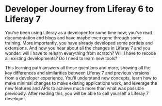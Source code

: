 # Developer Journey from Liferay 6 to Liferay 7

You've been using Liferay as a developer for some time now; you've read
documentation and blogs and have maybe even gone through some training. More
importantly, you have already developed some portlets and extensions. And now
you hear about all the changes in Liferay 7 and you wonder: will I have to
relearn everything from scratch? Will I have to recode all existing
developments? Do I need to learn new tools?

This learning path answers all these questions and more, showing all the key
differences and similarities between Liferay 7 and previous versions from a
developer experience. You'll understand new concepts, learn how to make minimal
changes to make existing applications work, and leverage the new features and
APIs to achieve much more than what was possible previously. After reading this,
you will be able to call yourself a Liferay 7 developer.

